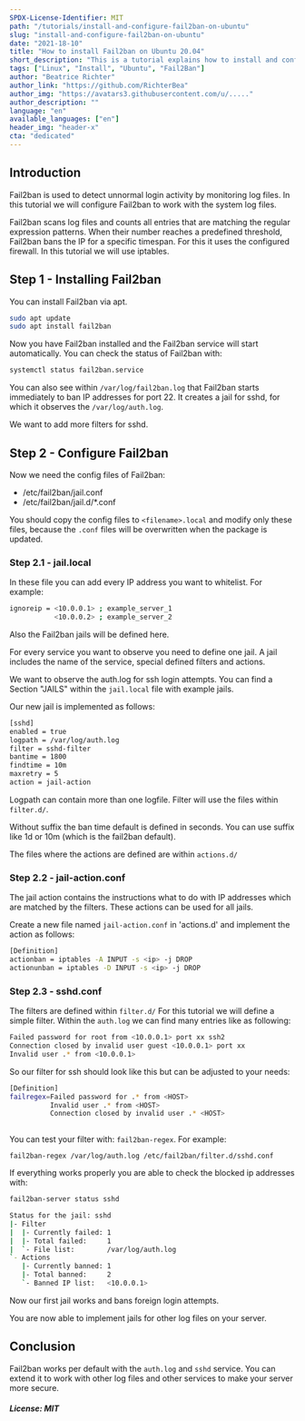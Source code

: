 ```yaml
---
SPDX-License-Identifier: MIT
path: "/tutorials/install-and-configure-fail2ban-on-ubuntu"
slug: "install-and-configure-fail2ban-on-ubuntu"
date: "2021-18-10"
title: "How to install Fail2ban on Ubuntu 20.04"
short_description: "This is a tutorial explains how to install and configure Fail2ban on Ubuntu 20.04"
tags: ["Linux", "Install", "Ubuntu", "Fail2Ban"]
author: "Beatrice Richter"
author_link: "https://github.com/RichterBea"
author_img: "https://avatars3.githubusercontent.com/u/....."
author_description: ""
language: "en"
available_languages: ["en"]
header_img: "header-x"
cta: "dedicated"
---
```


## Introduction

Fail2ban is used to detect unnormal login activity by monitoring log files.
In this tutorial we will configure Fail2ban to work with the system log files.

Fail2ban scans log files and counts all entries that are matching the regular expression patterns. When their number reaches a predefined threshold, Fail2ban bans the IP for a specific timespan.
For this it uses the configured firewall. In this tutorial we will use iptables.



## Step 1 - Installing Fail2ban

You can install Fail2ban via apt.

```bash
sudo apt update
sudo apt install fail2ban
```

Now you have Fail2ban installed and the Fail2ban service will start automatically. You can check the status of Fail2ban with:

```bash
systemctl status fail2ban.service
```

You can also see within `/var/log/fail2ban.log` that Fail2ban starts immediately to ban IP addresses for port 22.
It creates a jail for sshd, for which it observes the `/var/log/auth.log`.

We want to add more filters for sshd.

## Step 2 - Configure Fail2ban

Now we need the config files of Fail2ban:
* /etc/fail2ban/jail.conf
* /etc/fail2ban/jail.d/*.conf

You should copy the config files to `<filename>.local` and modify only these files, because the `.conf` files will be overwritten when the package is updated.

### Step 2.1 - jail.local

In these file you can add every IP address you want to whitelist. For example:

```bash
ignoreip = <10.0.0.1> ; example_server_1
           <10.0.0.2> ; example_server_2
```

Also the Fail2ban jails will be defined here.

For every service you want to observe you need to define one jail. A jail includes the name of the service, special defined filters and actions.

We want to observe the auth.log for ssh login attempts. You can find a Section "JAILS" within the `jail.local` file with example jails.

Our new jail is implemented as follows:

```bash
[sshd]
enabled = true
logpath = /var/log/auth.log
filter = sshd-filter
bantime = 1800
findtime = 10m
maxretry = 5
action = jail-action
```

Logpath can contain more than one logfile. Filter will use the files within `filter.d/`.

Without suffix the ban time default is defined in seconds. You can use suffix like 1d or 10m (which is the fail2ban default).

The files where the actions are defined are within `actions.d/`

### Step 2.2 - jail-action.conf

The jail action contains the instructions what to do with IP addresses which are matched by the filters.
These actions can be used for all jails.

Create a new file named `jail-action.conf` in 'actions.d' and implement the action as follows:

```bash
[Definition]
actionban = iptables -A INPUT -s <ip> -j DROP
actionunban = iptables -D INPUT -s <ip> -j DROP
```


### Step 2.3 - sshd.conf

The filters are defined within `filter.d/`
For this tutorial we will define a simple filter. Within the `auth.log` we can find many entries like as following:

```bash
Failed password for root from <10.0.0.1> port xx ssh2
Connection closed by invalid user guest <10.0.0.1> port xx
Invalid user .* from <10.0.0.1>
```

So our filter for ssh should look like this but can be adjusted to your needs:

```bash
[Definition]
failregex=Failed password for .* from <HOST>
          Invalid user .* from <HOST>
          Connection closed by invalid user .* <HOST>
          
```

You can test your filter with: `fail2ban-regex`. For example:

`fail2ban-regex /var/log/auth.log /etc/fail2ban/filter.d/sshd.conf`


If everything works properly you are able to check the blocked ip addresses with:
```bash
fail2ban-server status sshd

Status for the jail: sshd
|- Filter
|  |- Currently failed: 1
|  |- Total failed:     1
|  `- File list:        /var/log/auth.log
`- Actions
   |- Currently banned: 1
   |- Total banned:     2
   `- Banned IP list:   <10.0.0.1>
```


Now our first jail works and bans foreign login attempts.

You are now able to implement jails for other log files on your server.

## Conclusion

Fail2ban works per default with the `auth.log` and `sshd` service. You can extend it to work with other log files and other services to make your server more secure.


##### License: MIT

<!--

Contributor's Certificate of Origin

By making a contribution to this project, I certify that:

(a) The contribution was created in whole or in part by me and I have
    the right to submit it under the license indicated in the file; or

(b) The contribution is based upon previous work that, to the best of my
    knowledge, is covered under an appropriate license and I have the
    right under that license to submit that work with modifications,
    whether created in whole or in part by me, under the same license
    (unless I am permitted to submit under a different license), as
    indicated in the file; or

(c) The contribution was provided directly to me by some other person
    who certified (a), (b) or (c) and I have not modified it.

(d) I understand and agree that this project and the contribution are
    public and that a record of the contribution (including all personal
    information I submit with it, including my sign-off) is maintained
    indefinitely and may be redistributed consistent with this project
    or the license(s) involved.

Signed-off-by: [Beatrice Richter beatrice.richter@hetzner.com]

-->
